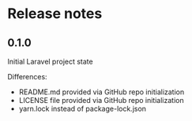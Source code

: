 # Release notes

## 0.1.0

Initial Laravel project state

Differences:
- README.md provided via GitHub repo initialization
- LICENSE file provided via GitHub repo initialization
- yarn.lock instead of package-lock.json
